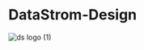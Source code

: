 # DataStrom-Design
![ds logo (1)](https://github.com/KawsarAhmad43/DataStrom-Design/assets/54704888/c145e2c1-536e-4772-9201-e601a9289698)
